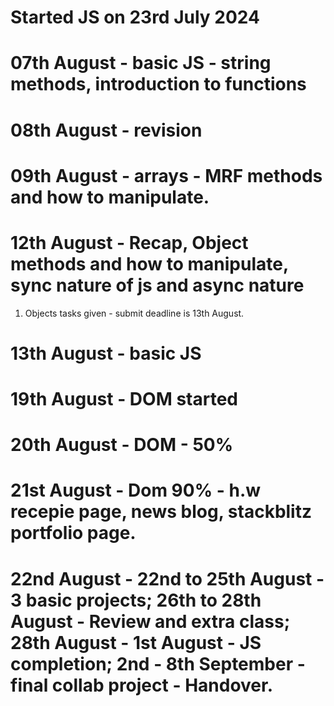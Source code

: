 # Started JS on 23rd July 2024

# 07th August - basic JS - string methods, introduction to functions

# 08th August - revision

# 09th August -  arrays - MRF methods and how to manipulate.

# 12th August - Recap, Object methods and how to manipulate, sync nature of js and async nature

1) Objects tasks given - submit deadline is 13th August. 

# 13th August - basic JS

# 19th August - DOM started

# 20th August - DOM - 50%

# 21st August - Dom 90% - h.w recepie page, news blog, stackblitz portfolio page.

# 22nd August - 22nd to 25th August - 3 basic projects; 26th to 28th August - Review and extra class; 28th August - 1st August - JS completion; 2nd - 8th September - final collab project - Handover.


